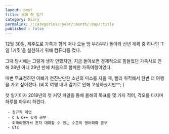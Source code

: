 ```yaml
---
layout: post
title: 새해 첫 일기
category: Diary
permalink: /:categories/:year/:month/:day/:title
published : false
---
```


12월 30일, 제주도로 가족과 함께 떠나 오늘 밤 부랴부랴 돌아와 신년 계획 중 하나인 '1일 1커밋'을 실천하기 위해 컴퓨터를 켰다.

그때 당시에는 그렇게 생각 안했지만, 지금 돌아보면 경제적으로 힘들었던 가족사로 인해 28년 아니 29년 만에 처음으로 함께한 가족여행이었다.

매번 무표정하던 아빠가 천진난만한 소년의 미소를 지을 때, 빨리 취직해서 한번 더 여행을 가고 싶어졌다. (비록 여행 내내 감기로 인해 고생하셨지만^^; )

첫 일기이자 2018년의 첫 커밋 파일을 통해 올해의 목표를 몇 가지 적어, 각오를 다지며 하루를 마무리 하겠다.

     - 정규직 취업
     - C & C++ 깊게 공부
     - 외국여행가서 혼자 대화할 수 있는 수준의 영어회화 공부
     - Etc












<!-- <ul>
  {% for post in site.posts %}
    <li>
      <a href="{{ post.url }}">{{ post.title }}</a>
    </li>
  {% endfor %}
</ul> -->